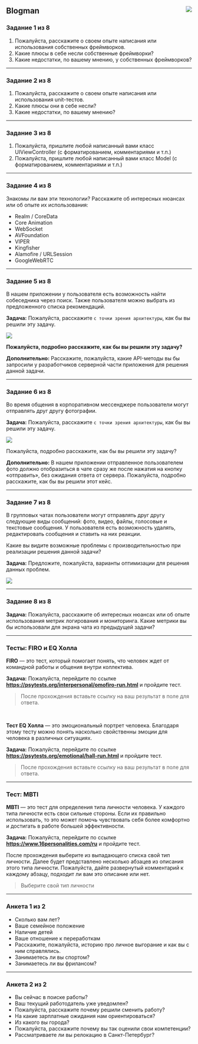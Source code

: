 <h2>Blogman<img src="https://tinyurl.com/yjave9m3" align="right"></h2>

### Задание 1 из 8
1. Пожалуйста, расскажите о своем опыте написания или использования собственных фреймворков.
2. Какие плюсы в себе несли собственные фреймворки?
3. Какие недостатки, по вашему мнению, у собственных фреймворков?

<hr>

### Задание 2 из 8
1. Пожалуйста, расскажите о своем опыте написания или использования unit-тестов.
2. Какие плюсы они в себе несли?
3. Какие недостатки, по вашему мнению?

<hr>

### Задание 3 из 8
1. Пожалуйста, пришлите любой написанный вами класс UIViewController (с форматированием, комментариями и т.п.)
2. Пожалуйста, пришлите любой написанный вами класс Model (с форматированием, комментариями и т.п.)

<hr>

### Задание 4 из 8
Знакомы ли вам эти технологии?
Расскажите об интересных нюансах или об опыте их использования:
* Realm / CoreData
* Core Animation
* WebSocket
* AVFoundation
* VIPER
* Kingfisher
* Alamofire / URLSession
* GoogleWebRTC

<hr>

### Задание 5 из 8
В нашем приложении у пользователя есть возможность найти собеседника через поиск. Также пользователя можно выбрать из предложенного списка рекомендаций.

**Задача:**
Пожалуйста, расскажите `с точки зрения архитектуры`, как бы вы решили эту задачу.

![](https://i.ibb.co/KjpTJsn/preview-5-8.png)

**Пожалуйста, подробно расскажите, как бы вы решили эту задачу?**

**Дополнительно:**
Расскажите, пожалуйста, какие API-методы вы бы запросили у разработчиков серверной части приложения для решения данной задачи.

<hr>

### Задание 6 из 8

Во время общения в корпоративном мессенджере пользователи могут отправлять друг другу фотографии.

**Задача:**
Пожалуйста, расскажите `с точки зрения архитектуры`, как бы вы решили эту задачу.

![](https://i.ibb.co/wKBsXQ2/preview-6-8.png)

Пожалуйста, подробно расскажите, как бы вы решили эту задачу?

**Дополнительно:**
В нашем приложении отправленное пользователем фото должно отобразиться в чате сразу же после нажатия на кнопку «отправить», без ожидания ответа от сервера. Пожалуйста, подробно расскажите, как бы вы решили этот кейс.

<hr>

### Задание 7 из 8

В групповых чатах пользователи могут отправлять друг другу следующие виды сообщений: фото, видео, файлы, голосовые и текстовые сообщения. У пользователя есть возможность удалять, редактировать сообщения и ставить на них реакции.

Какие вы видите возможные проблемы с производительностью при реализации решения данной задачи?

**Задача:**
Предложите, пожалуйста, варианты оптимизации для решения данных проблем.

![](https://i.ibb.co/wY6wxsm/preview-7-8.png)

<hr>

### Задание 8 из 8

**Задача:**
Пожалуйста, расскажите об интересных нюансах или об опыте использования метрик логирования и мониторинга. Какие метрики вы бы использовали для экрана чата из предыдущей задачи?

<hr>

### Тесты: FIRO и EQ Холла
**FIRO** — это тест, который помогает понять, что человек ждет от командной работы и общения внутри коллектива.

**Задача:**
Пожалуйста, перейдите по ссылке **https://psytests.org/interpersonal/omofiro-run.html** и пройдите тест.
> После прохождения вставьте ссылку на ваш результат в поле для ответа.
<br>

**Тест EQ Холла** — это эмоциональный портрет человека. Благодаря этому тесту можно понять насколько свойственны эмоции для человека в различных ситуациях.

**Задача:**
Пожалуйста, перейдите по ссылке **https://psytests.org/emotional/hall-run.html** и пройдите тест.
> После прохождения вставьте ссылку на ваш результат в поле для ответа.

<hr>
 
### Тест: MBTI
**MBTI** — это тест для определения типа личности человека. У каждого типа личности есть свои сильные стороны. Если их правильно использовать, то это может помочь чувствовать себя более комфортно и достигать в работе большей эффективности.

**Задача:**
Пожалуйста, перейдите по ссылке **https://www.16personalities.com/ru** и пройдите тест.

После прохождения выберите из выпадающего списка свой тип личности. Далее будет представлено несколько абзацев из описания этого типа личности. Пожалуйста, дайте развернутый комментарий к каждому абзацу, подходит ли вам это описание или нет.

> Выберите свой тип личности

<hr>

### Анкета 1 из 2

* Сколько вам лет?
* Ваше семейное положение
* Наличие детей
* Ваше отношение к переработкам
* Расскажите, пожалуйста, историю про личное выгорание и как вы с ним справлялись.
* Занимаетесь ли вы спортом?
* Занимаетесь ли вы фрилансом?

<hr>

### Анкета 2 из 2
* Вы сейчас в поиске работы?
* Ваш текущий работодатель уже уведомлен?
* Пожалуйста, расскажите почему решили сменить работу?
* На какие зарплатные ожидания нам ориентироваться?
* Из какого вы города?
* Пожалуйста, расскажите почему вы так оценили свои компетенции?
* Рассматриваете ли вы релокацию в Санкт-Петербург?
